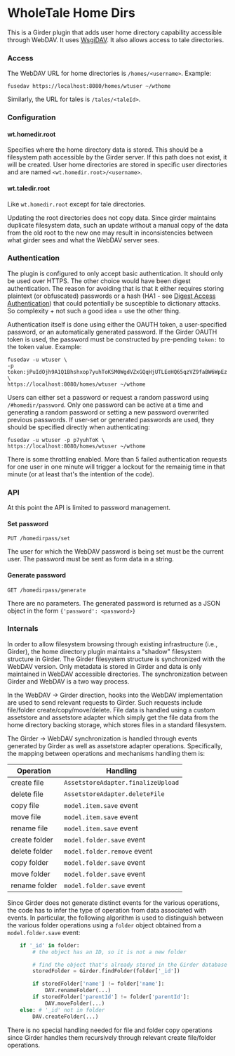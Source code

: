 # WholeTale Home Dirs

This is a Girder plugin that adds user home directory capability accessible
through WebDAV. It uses [WsgiDAV](https://github.com/mar10/wsgidav). It
also allows access to tale directories.

### Access

The WebDAV URL for home directories is `/homes/<username>`. Example:

    fusedav https://localhost:8080/homes/wtuser ~/wthome

Similarly, the URL for tales is `/tales/<taleId>`.

### Configuration

#### wt.homedir.root

Specifies where the home directory data is stored. This should be a filesystem
path accessible by the Girder server. If this path does not exist, it will be created. User home directories are stored in specific user directories and are named `<wt.homedir.root>/<username>`.

#### wt.taledir.root

Like `wt.homedir.root` except for tale directories.

Updating the root directories does not copy data. Since girder maintains
duplicate filesystem data, such an update without a manual copy of the data from the old root to the new one may result in inconsistencies between what girder sees and what the WebDAV server sees.

### Authentication

The plugin is configured to only accept basic authentication. It should only be
used over HTTPS. The other choice would have been digest authentication. The reason for avoiding that is that it either requires storing plaintext (or obfuscated) passwords or a hash (HA1 - see [Digest Access Authentication](https://en.wikipedia.org/wiki/Digest_access_authentication)) that could potentially be susceptible to dictionary attacks. So complexity + not such a good idea = use the other thing.

Authentication itself is done using either the OAUTH token, a user-specified password, or an automatically generated password. If the Girder OAUTH token is used, the password must be constructed by pre-pending `token:` to the token value. Example:

    fusedav -u wtuser \
    -p token:jPuIdOjh9A1Q1Bhshxop7yuhToKSM0WgdVZxGQqHjUTLEeHQ65qzVZ9faBW6WpEz \
    https://localhost:8080/homes/wtuser ~/wthome

Users can either set a password or request a random password using `/#homedir/password`. Only one password can be active at a time and generating a random password or setting a new password overwrited previous passwords. If user-set or generated passwords are used, they should be specified directly when authenticating:

    fusedav -u wtuser -p p7yuhToK \
    https://localhost:8080/homes/wtuser ~/wthome

There is some throttling enabled. More than 5 failed authentication requests for one user in one minute will trigger a lockout for the remainig time in that minute (or at least that's the intention of the code).

### API

At this point the API is limited to password management.

#### Set password

```
PUT /homedirpass/set
```

The user for which the WebDAV password is being set must be the current user. The password must be sent as form data in a string.

#### Generate password

```
GET /homedirpass/generate
```

There are no parameters. The generated password is returned as a JSON object in the form `{'password': <password>}`

### Internals

In order to allow filesystem browsing through existing infrastructure (i.e., Girder), the home directory plugin maintains a "shadow" filesystem structure in Girder. The Girder filesystem structure is synchronized with the WebDAV version. Only metadata is stored in Girder and data is only maintained in WebDAV accessible directories. The synchronization between Girder and WebDAV is a two way process.

In the WebDAV -> Girder direction, hooks into the WebDAV implementation are used to send relevant requests to Girder. Such requests include file/folder create/copy/move/delete. File data is handled using a custom assetstore and assetstore adapter which simply get the file data from the home directory backing storage, which stores files in a standard filesystem.

The Girder -> WebDAV synchronization is handled through events generated by Girder as well as assetstore adapter operations. Specifically, the mapping between operations and mechanisms handling them is:

| Operation     | Handling                          |
|---------------|-----------------------------------|
| create file   | `AssetstoreAdapter.finalizeUpload`|
| delete file   | `AssetstoreAdapter.deleteFile`    |
| copy file     | `model.item.save` event           |
| move file     | `model.item.save` event           |
| rename file   | `model.item.save` event           |
| create folder | `model.folder.save` event         |
| delete folder | `model.folder.remove` event       |
| copy folder   | `model.folder.save` event         |
| move folder   | `model.folder.save` event         |
| rename folder | `model.folder.save` event         |

Since Girder does not generate distinct events for the various operations, the code has to infer the type of operation from data associated with events. In particular, the following algorithm is used to distinguish between the various folder operations using a `folder` object obtained from a `model.folder.save` event:

```python
    if '_id' in folder:
        # the object has an ID, so it is not a new folder

        # find the object that's already stored in the Girder database
        storedFolder = Girder.findFolder(folder['_id'])

        if storedFolder['name'] != folder['name']:
            DAV.renameFolder(...)
        if storedFolder['parentId'] != folder['parentId']:
            DAV.moveFolder(...)
    else: # '_id' not in folder
        DAV.createFolder(...)
```

There is no special handling needed for file and folder copy operations since Girder handles them recursively through relevant create file/folder operations.

